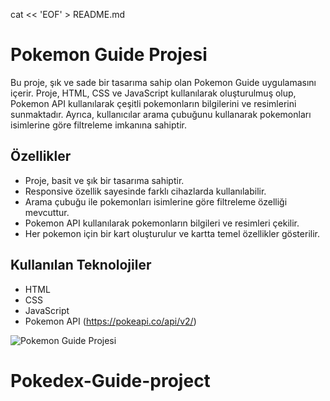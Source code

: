 cat << 'EOF' > README.md
# Pokemon Guide Projesi



Bu proje, şık ve sade bir tasarıma sahip olan Pokemon Guide uygulamasını içerir. Proje, HTML, CSS ve JavaScript kullanılarak oluşturulmuş olup, Pokemon API kullanılarak çeşitli pokemonların bilgilerini ve resimlerini sunmaktadır. Ayrıca, kullanıcılar arama çubuğunu kullanarak pokemonları isimlerine göre filtreleme imkanına sahiptir.

## Özellikler

- Proje, basit ve şık bir tasarıma sahiptir.
- Responsive özellik sayesinde farklı cihazlarda kullanılabilir.
- Arama çubuğu ile pokemonları isimlerine göre filtreleme özelliği mevcuttur.
- Pokemon API kullanılarak pokemonların bilgileri ve resimleri çekilir.
- Her pokemon için bir kart oluşturulur ve kartta temel özellikler gösterilir.


## Kullanılan Teknolojiler

- HTML
- CSS
- JavaScript
- Pokemon API (https://pokeapi.co/api/v2/)


![Pokemon Guide Projesi](pokemon.gif)

# Pokedex-Guide-project
